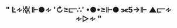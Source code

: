 <h2 align="center">" ‎Ŀ∻⩆⩈‎      ⊩●∻‎      '↻≥⫍∴'‎      •●•≥⊩●‎      ⫘5→⊩‎      ▲⫍∻‎      ∻▷∻ "</h2>

